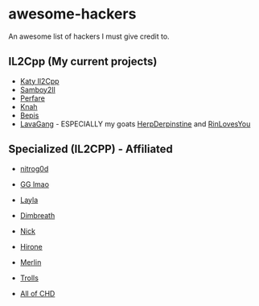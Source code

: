 # awesome-hackers
An awesome list of hackers I must give credit to.

## IL2Cpp (My current projects)

- [Katy Il2Cpp](https://github.com/djkaty)
- [Samboy2Il](https://github.com/samboycoding)
- [Perfare](https://github.com/perfare)
- [Knah](https://github.com/knah)
- [Bepis](https://github.com/bbepis)
- [LavaGang](https://github.com/lavagang) - ESPECIALLY my goats [HerpDerpinstine](https://github.com/HerpDerpinstine) and [RinLovesYou](https://github.com/RinLovesYou)

## Specialized (IL2CPP) - Affiliated

- [nitrog0d](https://github.com/nitrog0d)
- [GG lmao](https://github.com/lilmayofuksu)
- [Layla](https://github.com/ganyuslefthorn)
- [Dimbreath](https://github.com/dimbreath)
- [Nick](https://github.com/nicknamegg)
- [Hirone](https://github.com/hiro420)
- [Merlin](https://github.com/GrownNed)
- [Trolls](https://github.com/memetrolls63)

- [All of CHD](https://github.com/catgirl-hacker-division)
